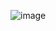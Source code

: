 ![image](https://github.com/alberthosc/Automacao-Industrial/assets/53822577/e825e682-01d9-431e-9cea-4064da803f53)
